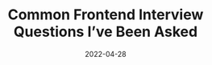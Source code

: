 ---
date: 2022-04-28
draft: true
permalink: false
publisher: thepracticaldev
tags:
  - development
  - interviewing
  - html
  - javascript
target_url: https://dev.to/melguachun/common-frontend-interview-questions-ive-been-asked-7dk
title: Common Frontend Interview Questions I’ve Been Asked
---